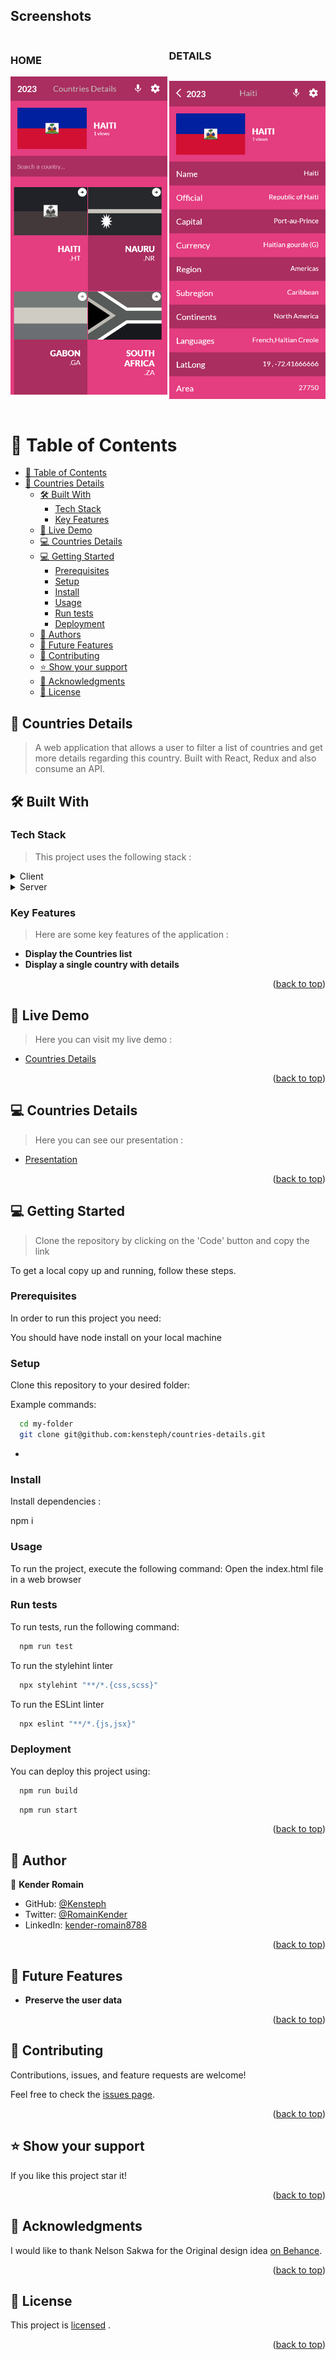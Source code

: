<a name="readme-top"></a>

## Screenshots
<div style="display: flex;gap:3px; align-items:center;">

<div style="display: flex flex-direction:column">

### HOME
![App Screenshot](./src/assets/Home.png)

</div>

<div style="display: flex; flex-direction:column">

### DETAILS
![App Screenshot](./src/assets/Details.png)

</div>

</div>
<!-- TABLE OF CONTENTS -->

# 📗 Table of Contents

- [📗 Table of Contents](#-table-of-contents)
- [📖 Countries Details ](#about-project)
  - [🛠 Built With ](#-built-with-)
    - [Tech Stack ](#tech-stack-)
    - [Key Features ](#key-features-)
  - [🚀 Live Demo ](#-live-demo-)
  - [💻 Countries Details ](#about-project)
  - [💻 Getting Started ](#-getting-started-)
    - [Prerequisites](#prerequisites)
    - [Setup](#setup)
    - [Install](#install)
    - [Usage](#usage)
    - [Run tests](#run-tests)
    - [Deployment](#deployment)
  - [👥 Authors ](#-authors-)
  - [🔭 Future Features ](#-future-features-)
  - [🤝 Contributing ](#-contributing-)
  - [⭐️ Show your support ](#️-show-your-support-)
  - [🙏 Acknowledgments ](#-acknowledgments-)
  - [📝 License ](#-license-)

<!-- PROJECT DESCRIPTION -->

## 📖 Countries Details <a name="about-project"></a>

> A web application that allows a user to filter a list of countries and get more details regarding this country. Built with React, Redux and also consume an API.

## 🛠 Built With <a name="built-with"></a>

### Tech Stack <a name="tech-stack"></a>

> This project uses the following stack :

<details>
  <summary>Client</summary>
  <ul>
    <li><a href="https://reactjs.org/">React</a></li>
    <li><a href="https://redux-toolkit.js.org/">Redux Toolkit</a></li>
  </ul>
</details>
<details>
<summary>Server</summary>
  <ul>
    <li><a href="https://webpack.js.org/guides/getting-started/#basic-setup">Webpack Server</a></li>
    <li>APIs
    <ul>
    <li><a href="https://restcountries.com/v3.1/all">Restcountries API</a></li>
    </ul>
    </li>
  </ul>
</details>

<!-- Features -->

### Key Features <a name="key-features"></a>

> Here are some key features of the application :

- **Display the Countries list**
- **Display a single country with details**


<p align="right">(<a href="#readme-top">back to top</a>)</p>

<!-- LIVE DEMO -->

## 🚀 Live Demo <a name="live-demo"></a>

> Here you can visit my live demo :

- [Countries Details](https://countries-details.onrender.com/)

<p align="right">(<a href="#readme-top">back to top</a>)</p>

<!-- LIVE DEMO -->

## 💻 Countries Details <a name="vgs-presentation"></a>

> Here you can see our presentation :

- [Presentation](https://www.loom.com/share/16aacd1940f8481a9529bd64f4efdebf)

<p align="right">(<a href="#readme-top">back to top</a>)</p>

<!-- GETTING STARTED -->

## 💻 Getting Started <a name="getting-started"></a>

> Clone the repository by clicking on the 'Code' button and copy the link

To get a local copy up and running, follow these steps.

### Prerequisites

In order to run this project you need:

You should have node install on your local machine

### Setup

Clone this repository to your desired folder:

Example commands:

```sh
  cd my-folder
  git clone git@github.com:kensteph/countries-details.git
```

-

### Install

Install dependencies :

npm i

### Usage

To run the project, execute the following command:
Open the index.html file in a web browser

### Run tests

To run tests, run the following command:

```sh
  npm run test
```

To run the stylehint linter

```sh
  npx stylehint "**/*.{css,scss}"
```

To run the ESLint linter

```sh
  npx eslint "**/*.{js,jsx}"
```

### Deployment

You can deploy this project using:

```sh
  npm run build
```
```sh
  npm run start
```

<p align="right">(<a href="#readme-top">back to top</a>)</p>

<!-- AUTHORS -->

## 👥 Author <a name="authors"></a>

👤 **Kender Romain**

- GitHub: [@Kensteph](https://github.com/kensteph)
- Twitter: [@RomainKender](https://twitter.com/RomainKender)
- LinkedIn: [kender-romain8788](https://www.linkedin.com/in/kender-romain8788/)

<p align="right">(<a href="#readme-top">back to top</a>)</p>

<!-- FUTURE FEATURES -->

## 🔭 Future Features <a name="future-features"></a>

- **Preserve the user data**

<p align="right">(<a href="#readme-top">back to top</a>)</p>

<!-- CONTRIBUTING -->

## 🤝 Contributing <a name="contributing"></a>

Contributions, issues, and feature requests are welcome!

Feel free to check the [issues page](../../issues/).

<p align="right">(<a href="#readme-top">back to top</a>)</p>

<!-- SUPPORT -->

## ⭐️ Show your support <a name="support"></a>

If you like this project star it!

<p align="right">(<a href="#readme-top">back to top</a>)</p>

<!-- ACKNOWLEDGEMENTS -->

## 🙏 Acknowledgments <a name="acknowledgements"></a>

I would like to thank Nelson Sakwa for the Original design idea [on Behance](https://www.behance.net/sakwadesignstudio).

<p align="right">(<a href="#readme-top">back to top</a>)</p>
<!-- LICENSE -->

## 📝 License <a name="license"></a>

This project is [licensed](./LICENSE) .

<p align="right">(<a href="#readme-top">back to top</a>)</p>